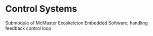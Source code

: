 # Control Systems
Submodule of McMaster Exoskeleton Embedded Software, handling feedback control loop